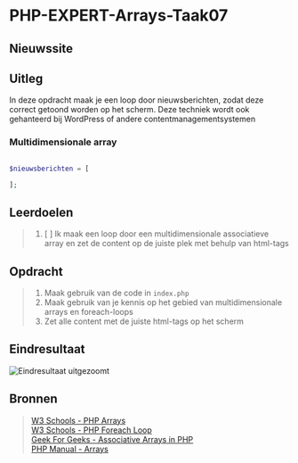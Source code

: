 # PHP-EXPERT-Arrays-Taak07

## Nieuwssite

## Uitleg

In deze opdracht maak je een loop door nieuwsberichten, zodat deze correct getoond worden op het scherm. Deze techniek wordt ook gehanteerd bij WordPress of andere contentmanagementsystemen

### Multidimensionale array

```php

$nieuwsberichten = [

];
```

## Leerdoelen

> 1. [ ] Ik maak een loop door een multidimensionale associatieve array en zet de content op de juiste plek met behulp van html-tags

## Opdracht

> 1. Maak gebruik van de code in `index.php`
> 2. Maak gebruik van je kennis op het gebied van multidimensionale arrays en foreach-loops
> 3. Zet alle content met de juiste html-tags op het scherm

## Eindresultaat

![Eindresultaat uitgezoomt](/PHP-EXPERT/1-Arrays/taak07/images/resultaat.png)

## Bronnen

> [W3 Schools - PHP Arrays](https://www.w3schools.com/php/php_arrays_associative.asp)  
> [W3 Schools - PHP Foreach Loop](https://www.w3schools.in/php/looping/foreach/)  
> [Geek For Geeks - Associative Arrays in PHP](https://www.geeksforgeeks.org/associative-arrays-in-php/)  
> [PHP Manual - Arrays](https://www.php.net/manual/en/language.types.array.php)
